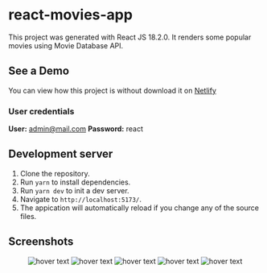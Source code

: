 # react-movies-app

This project was generated with React JS 18.2.0. It renders some popular movies using Movie Database API.

## See a Demo

You can view how this project is without download it on [Netlify](https://jj-react-movies-app.netlify.app/)

### User credentials

<strong>User:</strong> admin@mail.com
<strong>Password:</strong> react

## Development server

1. Clone the repository.
2. Run `yarn` to install dependencies.
3. Run `yarn dev` to init a dev server.
4. Navigate to `http://localhost:5173/`.
5. The appication will automatically reload if you change any of the source files.

## Screenshots

<p align="center">
  <img src="https://user-images.githubusercontent.com/14180890/191325711-d801b2ae-cefb-4a4c-9fdd-5d2209e2775f.png" title="hover text">
  <img src="https://user-images.githubusercontent.com/14180890/191145023-4e7a2685-d2fb-4ee1-b560-5b13c662c8b0.png" title="hover text">
  <img src="https://user-images.githubusercontent.com/14180890/191145087-f0f03eea-a20d-41b2-82f3-50ba97cd2b74.png" title="hover text">
  <img src="https://user-images.githubusercontent.com/14180890/191145122-9ca3d17d-4ac8-4a83-acb9-31ddf818c849.png" title="hover text">
  <img src="https://user-images.githubusercontent.com/14180890/191145193-349634cf-0e4d-4099-9a92-e90a899246c0.png" title="hover text">
</p>
